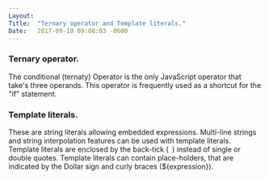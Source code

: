 ```yaml
---
Layout:	
Title:	"Ternary operator and Template literals."
Date:	2017-09-10 09:08:03 -0600
---
```


### Ternary operator.
The conditional (ternaty) Operator is the only JavaScript operator that take's three operands.
This operator is frequently used as a shortcut for the "if" statement.

### Template literals.
These are string literals allowing embedded expressions.
Multi-line strings and string interpolation features can be used with template literals.
Template literals are enclosed by the back-tick (` `) instead of single or double quotes.
Template literals can contain place-holders, that are indicated by the Dollar sign and curly braces (${expression}).